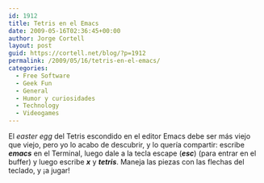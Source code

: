 ```yaml
---
id: 1912
title: Tetris en el Emacs
date: 2009-05-16T02:36:45+00:00
author: Jorge Cortell
layout: post
guid: https://cortell.net/blog/?p=1912
permalink: /2009/05/16/tetris-en-el-emacs/
categories:
  - Free Software
  - Geek Fun
  - General
  - Humor y curiosidades
  - Technology
  - Videogames
---
```

El _easter egg_ del Tetris escondido en el editor Emacs debe ser más viejo que viejo, pero yo lo acabo de descubrir, y lo quería compartir: escribe _**emacs**_ en el Terminal, luego dale a la tecla escape (_**esc**_) (para entrar en el buffer) y luego escribe _**x**_ y _**tetris**_. Maneja las piezas con las flechas del teclado, y ¡a jugar!